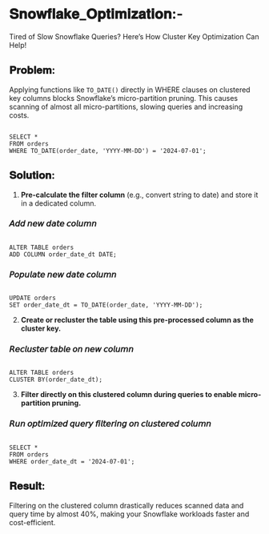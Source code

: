 # 𝐒𝐧𝐨𝐰𝐟𝐥𝐚𝐤𝐞_𝐎𝐩𝐭𝐢𝐦𝐢𝐳𝐚𝐭𝐢𝐨𝐧:-

Tired of Slow Snowflake Queries? Here’s How Cluster Key Optimization Can Help!

## 𝐏𝐫𝐨𝐛𝐥𝐞𝐦:
Applying functions like `TO_DATE()` directly in WHERE clauses on clustered key columns blocks Snowflake’s micro-partition pruning. This causes scanning of almost all micro-partitions, slowing queries and increasing costs.

```

SELECT *
FROM orders
WHERE TO_DATE(order_date, 'YYYY-MM-DD') = '2024-07-01';

```

## 𝐒𝐨𝐥𝐮𝐭𝐢𝐨𝐧:

1. **Pre-calculate the filter column** (e.g., convert string to date) and store it in a dedicated column.  

### 𝘈𝘥𝘥 𝘯𝘦𝘸 𝘥𝘢𝘵𝘦 𝘤𝘰𝘭𝘶𝘮𝘯

```

ALTER TABLE orders
ADD COLUMN order_date_dt DATE;

```

### 𝘗𝘰𝘱𝘶𝘭𝘢𝘵𝘦 𝘯𝘦𝘸 𝘥𝘢𝘵𝘦 𝘤𝘰𝘭𝘶𝘮𝘯

```

UPDATE orders
SET order_date_dt = TO_DATE(order_date, 'YYYY-MM-DD');

```

2. **Create or recluster the table using this pre-processed column as the cluster key.**  

### 𝘙𝘦𝘤𝘭𝘶𝘴𝘵𝘦𝘳 𝘵𝘢𝘣𝘭𝘦 𝘰𝘯 𝘯𝘦𝘸 𝘤𝘰𝘭𝘶𝘮𝘯

```

ALTER TABLE orders
CLUSTER BY(order_date_dt);

```

3. **Filter directly on this clustered column during queries to enable micro-partition pruning.**

### 𝘙𝘶𝘯 𝘰𝘱𝘵𝘪𝘮𝘪𝘻𝘦𝘥 𝘲𝘶𝘦𝘳𝘺 𝘧𝘪𝘭𝘵𝘦𝘳𝘪𝘯𝘨 𝘰𝘯 𝘤𝘭𝘶𝘴𝘵𝘦𝘳𝘦𝘥 𝘤𝘰𝘭𝘶𝘮𝘯

```

SELECT *
FROM orders
WHERE order_date_dt = '2024-07-01';

```

## 𝐑𝐞𝐬𝐮𝐥𝐭:

Filtering on the clustered column drastically reduces scanned data and query time by almost 40%, making your Snowflake workloads faster and cost-efficient.

